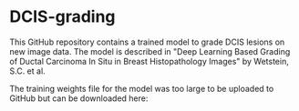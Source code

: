 # DCIS-grading

This GitHub repository contains a trained model to grade DCIS lesions on new image data. The model is described in "Deep Learning Based Grading of Ductal Carcinoma In Situ in Breast Histopathology Images" by Wetstein, S.C. et al.

The training weights file for the model was too large to be uploaded to GitHub but can be downloaded here:
